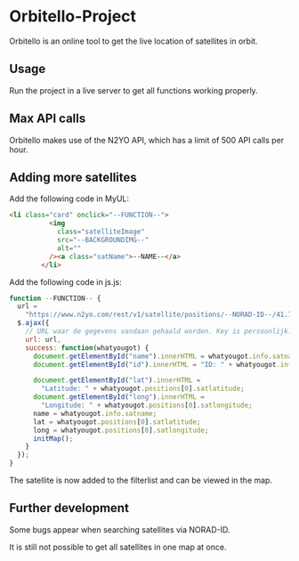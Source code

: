 # Orbitello-Project

Orbitello is an online tool to get the live location of satellites in orbit.

## Usage

Run the project in a live server to get all functions working properly.

## Max API calls

Orbitello makes use of the N2YO API, which has a limit of 500 API calls per hour.

## Adding more satellites
Add the following code in MyUL:
``` HTML
<li class="card" onclick="--FUNCTION--">
          <img
            class="satelliteImage"
            src="--BACKGROUNDIMG--"
            alt=""
          /><a class="satName">--NAME--</a>
        </li>
```
Add the following code in js.js:
```JavaScript
function --FUNCTION-- {
  url =
    "https://www.n2yo.com/rest/v1/satellite/positions/--NORAD-ID--/41.702/-76.014/0/2/&apiKey=--API KEY--";
  $.ajax({
    // URL waar de gegevens vandaan gehaald worden. Key is persoonlijk.
    url: url,
    success: function(whatyougot) {
      document.getElementById("name").innerHTML = whatyougot.info.satname;
      document.getElementById("id").innerHTML = "ID: " + whatyougot.info.satid;

      document.getElementById("lat").innerHTML =
        "Latitude: " + whatyougot.positions[0].satlatitude;
      document.getElementById("long").innerHTML =
        "Longitude: " + whatyougot.positions[0].satlongitude;
      name = whatyougot.info.satname;
      lat = whatyougot.positions[0].satlatitude;
      long = whatyougot.positions[0].satlongitude;
      initMap();
    }
  });
}
```
The satellite is now added to the filterlist and can be viewed in the map.

## Further development
Some bugs appear when searching satellites via NORAD-ID.

It is still not possible to get all satellites in one map at once.
